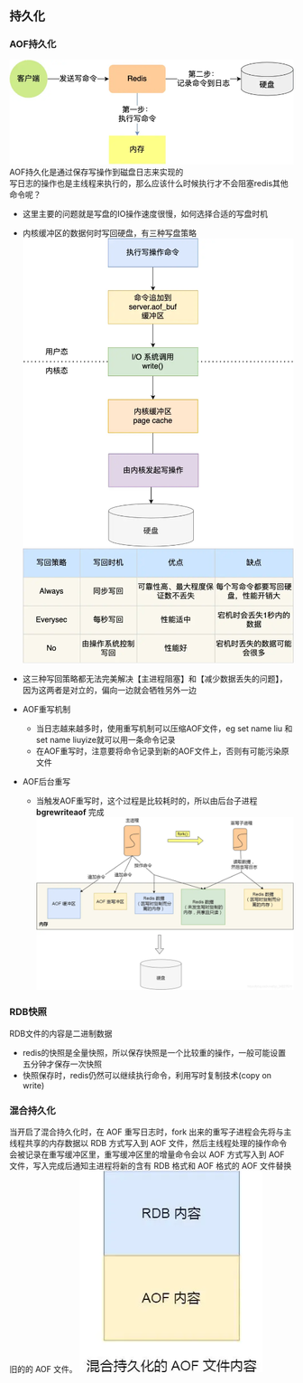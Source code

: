 ## 持久化
### AOF持久化
![img.png](imgs%2Fimg.png)
AOF持久化是通过保存写操作到磁盘日志来实现的  
写日志的操作也是主线程来执行的，那么应该什么时候执行才不会阻塞redis其他命令呢？
- 这里主要的问题就是写盘的IO操作速度很慢，如何选择合适的写盘时机
- 内核缓冲区的数据何时写回硬盘，有三种写盘策略
![img_2.png](imgs%2Fimg_2.png)
![img_1.png](imgs%2Fimg_1.png)
- 这三种写回策略都无法完美解决【主进程阻塞】和【减少数据丢失的问题】，因为这两者是对立的，偏向一边就会牺牲另外一边

- AOF重写机制
  - 当日志越来越多时，使用重写机制可以压缩AOF文件，eg set name liu 和 set name liuyize就可以用一条命令记录
  - 在AOF重写时，注意要将命令记录到新的AOF文件上，否则有可能污染原文件

- AOF后台重写
  - 当触发AOF重写时，这个过程是比较耗时的，所以由后台子进程 **bgrewriteaof** 完成
  ![img_4.png](imgs%2Fimg_4.png)

### RDB快照
RDB文件的内容是二进制数据
- redis的快照是全量快照，所以保存快照是一个比较重的操作，一般可能设置五分钟才保存一次快照
- 快照保存时，redis仍然可以继续执行命令，利用写时复制技术(copy on write)

### 混合持久化
当开启了混合持久化时，在 AOF 重写日志时，fork 出来的重写子进程会先将与主线程共享的内存数据以 RDB 方式写入到 AOF 文件，然后主线程处理的操作命令会被记录在重写缓冲区里，重写缓冲区里的增量命令会以 AOF 方式写入到 AOF 文件，写入完成后通知主进程将新的含有 RDB 格式和 AOF 格式的 AOF 文件替换旧的的 AOF 文件。
![img_5.png](imgs%2Fimg_5.png)